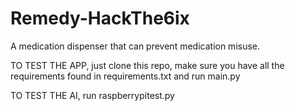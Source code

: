 # Remedy-HackThe6ix

A medication dispenser that can prevent medication misuse.

TO TEST THE APP, just clone this repo, make sure you have all the requirements found in requirements.txt and run main.py

TO TEST THE AI, run raspberrypitest.py
